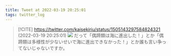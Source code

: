 ```yaml
---
title: Tweet at 2022-03-19 20:25:01
tags: twitter_log
---
```


> [!CITE] https://twitter.com/kaisekiriu/status/1505143297584824321 (2022-03-19 20:25:01)
> ![](https://twitter.com/kaisekiriu/status/1505143297584824321)
> だって「偶蹄類は海に進出した！」とか「偶蹄類は多様性が少ないせいで海に進出できなかった！」とか誰も言い争ってないじゃないですか。
